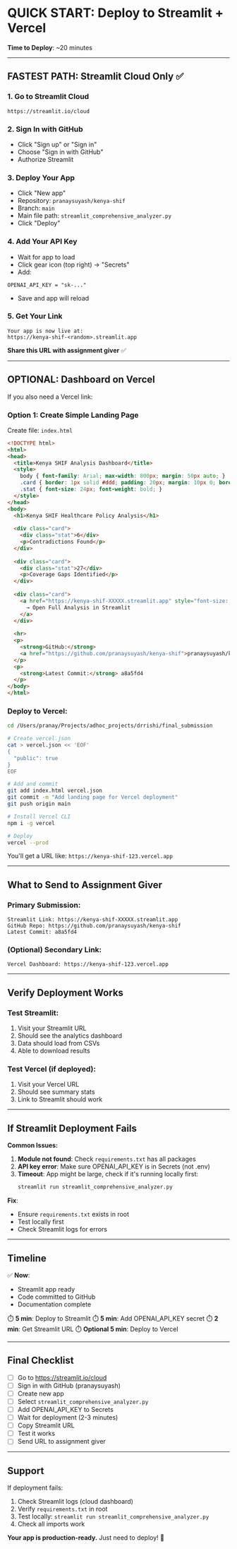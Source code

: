 # QUICK START: Deploy to Streamlit + Vercel

**Time to Deploy**: ~20 minutes

---

## FASTEST PATH: Streamlit Cloud Only ✅

### 1. Go to Streamlit Cloud
```
https://streamlit.io/cloud
```

### 2. Sign In with GitHub
- Click "Sign up" or "Sign in"
- Choose "Sign in with GitHub"
- Authorize Streamlit

### 3. Deploy Your App
- Click "New app"
- Repository: `pranaysuyash/kenya-shif`
- Branch: `main`
- Main file path: `streamlit_comprehensive_analyzer.py`
- Click "Deploy"

### 4. Add Your API Key
- Wait for app to load
- Click gear icon (top right) → "Secrets"
- Add:
```
OPENAI_API_KEY = "sk-..."
```
- Save and app will reload

### 5. Get Your Link
```
Your app is now live at:
https://kenya-shif-<random>.streamlit.app
```

**Share this URL with assignment giver** ✅

---

## OPTIONAL: Dashboard on Vercel

If you also need a Vercel link:

### Option 1: Create Simple Landing Page

Create file: `index.html`

```html
<!DOCTYPE html>
<html>
<head>
  <title>Kenya SHIF Analysis Dashboard</title>
  <style>
    body { font-family: Arial; max-width: 800px; margin: 50px auto; }
    .card { border: 1px solid #ddd; padding: 20px; margin: 10px 0; border-radius: 5px; }
    .stat { font-size: 24px; font-weight: bold; }
  </style>
</head>
<body>
  <h1>Kenya SHIF Healthcare Policy Analysis</h1>
  
  <div class="card">
    <div class="stat">6</div>
    <p>Contradictions Found</p>
  </div>
  
  <div class="card">
    <div class="stat">27</div>
    <p>Coverage Gaps Identified</p>
  </div>
  
  <div class="card">
    <a href="https://kenya-shif-XXXXX.streamlit.app" style="font-size: 18px; color: blue;">
      → Open Full Analysis in Streamlit
    </a>
  </div>
  
  <hr>
  <p>
    <strong>GitHub:</strong> 
    <a href="https://github.com/pranaysuyash/kenya-shif">pranaysuyash/kenya-shif</a>
  </p>
  <p>
    <strong>Latest Commit:</strong> a8a5fd4
  </p>
</body>
</html>
```

### Deploy to Vercel:
```bash
cd /Users/pranay/Projects/adhoc_projects/drrishi/final_submission

# Create vercel.json
cat > vercel.json << 'EOF'
{
  "public": true
}
EOF

# Add and commit
git add index.html vercel.json
git commit -m "Add landing page for Vercel deployment"
git push origin main

# Install Vercel CLI
npm i -g vercel

# Deploy
vercel --prod
```

You'll get a URL like: `https://kenya-shif-123.vercel.app`

---

## What to Send to Assignment Giver

### Primary Submission:
```
Streamlit Link: https://kenya-shif-XXXXX.streamlit.app
GitHub Repo: https://github.com/pranaysuyash/kenya-shif
Latest Commit: a8a5fd4
```

### (Optional) Secondary Link:
```
Vercel Dashboard: https://kenya-shif-123.vercel.app
```

---

## Verify Deployment Works

### Test Streamlit:
1. Visit your Streamlit URL
2. Should see the analytics dashboard
3. Data should load from CSVs
4. Able to download results

### Test Vercel (if deployed):
1. Visit your Vercel URL
2. Should see summary stats
3. Link to Streamlit should work

---

## If Streamlit Deployment Fails

**Common Issues:**

1. **Module not found**: Check `requirements.txt` has all packages
2. **API key error**: Make sure OPENAI_API_KEY is in Secrets (not .env)
3. **Timeout**: App might be large, check if it's running locally first:
   ```bash
   streamlit run streamlit_comprehensive_analyzer.py
   ```

**Fix**:
- Ensure `requirements.txt` exists in root
- Test locally first
- Check Streamlit logs for errors

---

## Timeline

✅ **Now**: 
- Streamlit app ready
- Code committed to GitHub
- Documentation complete

⏱️ **5 min**: Deploy to Streamlit
⏱️ **5 min**: Add OPENAI_API_KEY secret
⏱️ **2 min**: Get Streamlit URL
⏱️ **Optional 5 min**: Deploy to Vercel

---

## Final Checklist

- [ ] Go to https://streamlit.io/cloud
- [ ] Sign in with GitHub (pranaysuyash)
- [ ] Create new app
- [ ] Select `streamlit_comprehensive_analyzer.py`
- [ ] Add OPENAI_API_KEY to Secrets
- [ ] Wait for deployment (2-3 minutes)
- [ ] Copy Streamlit URL
- [ ] Test it works
- [ ] Send URL to assignment giver

---

## Support

If deployment fails:
1. Check Streamlit logs (cloud dashboard)
2. Verify `requirements.txt` in root
3. Test locally: `streamlit run streamlit_comprehensive_analyzer.py`
4. Check all imports work

**Your app is production-ready.** Just need to deploy! 🚀

